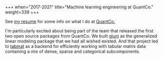 +++
when="2017-2021"
title="Machine learning engineering at QuantCo."
weight=339
+++

See <a href="/resume.pdf">my resume</a> for some info on what I do at <a href="https://quantco.com/">QuantCo.</a>

I'm particularly excited about being part of the team that released the first two open source packages from QuantCo. We built [glum](https://github.com/Quantco/glum/) as the generalized linear modeling package that we had all wished existed. And that project led to [tabmat](https://github.com/Quantco/tabmat/) as a backend for efficiently working with tabular matrix data containing a mix of dense, sparse and categorical subcomponents. 
